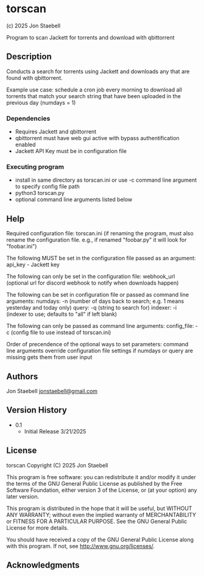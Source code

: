 # torscan
(c) 2025 Jon Staebell

Program to scan Jackett for torrents and download with qbittorrent

## Description

Conducts a search for torrents using Jackett and downloads any
that are found with qbittorrent.

Example use case: schedule a cron job every morning to download
all torrents that match your search string that have been uploaded
in the previous day (numdays = 1)

### Dependencies

* Requires Jackett and qbittorrent
* qbittorrent must have web gui active with bypass authentification enabled 
* Jackett API Key must be in configuration file

### Executing program

* install in same directory as torscan.ini or use -c command line argument to specify config file path
* python3 torscan.py 
* optional command line arguments listed below

## Help

Required configuration file: torscan.ini
(if renaming the program, must also rename the configuration file. e.g., if renamed
"foobar.py" it will look for "foobar.ini")

The following MUST be set in the configuration file passed as an argument:
   api_key - Jackett key

The following can only be set in the configuration file:
   webhook_url (optional url for discord webhook to notify when downloads happen)

The following can be set in configuration file or passed as command line arguments:
   numdays: -n (number of days back to search; e.g. 1 means yesterday and today only)
   query: -q (string to search for)
   indexer: -i (indexer to use; defaults to "all" if left blank)

The following can only be passed as command line arguments:
   config_file: -c (config file to use instead of torscan.ini)

Order of precendence of the optional ways to set parameters:
   command line arguments override configuration file settings
   if numdays or query are missing gets them from user input

## Authors

Jon Staebell
jonstaebell@gmail.com

## Version History

* 0.1
    * Initial Release 3/21/2025

## License

torscan Copyright (C) 2025 Jon Staebell

This program is free software: you can redistribute it and/or modify
it under the terms of the GNU General Public License as published by
the Free Software Foundation, either version 3 of the License, or
(at your option) any later version.

This program is distributed in the hope that it will be useful,
but WITHOUT ANY WARRANTY; without even the implied warranty of
MERCHANTABILITY or FITNESS FOR A PARTICULAR PURPOSE.  See the
GNU General Public License for more details.

You should have received a copy of the GNU General Public License
along with this program.  If not, see <http://www.gnu.org/licenses/>.

## Acknowledgments



